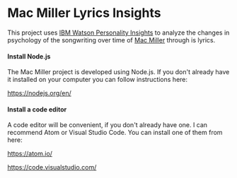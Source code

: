 # Mac Miller Lyrics Insights

This project uses [IBM Watson Personality Insights](https://www.ibm.com/watson/services/personality-insights/) to analyze the changes in psychology of the songwriting over time of [Mac Miller](https://www.macmillerswebsite.com/) through is lyrics.

#### Install Node.js 

The Mac Miller project is developed using Node.js. If you don't already have it installed on your computer you can follow instructions here:

https://nodejs.org/en/


#### Install a code editor

A code editor will be convenient, if you don't already have one. I can recommend Atom or Visual Studio Code. You can install one of them from here:

https://atom.io/

https://code.visualstudio.com/






